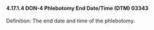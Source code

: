 #### 4.17.1.4 DON-4 Phlebotomy End Date/Time (DTM) 03343

Definition: The end date and time of the phlebotomy.
